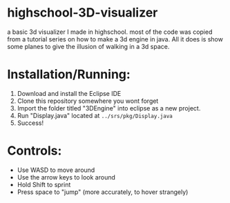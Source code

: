 # highschool-3D-visualizer
a basic 3d visualizer I made in highschool. most of the code was copied from a tutorial series on how to make a 3d engine in java. All it does is show some planes to give the illusion of walking in a 3d space.

# Installation/Running:

1. Download and install the Eclipse IDE
2. Clone this repository somewhere you wont forget
3. Import the folder titled "3DEngine" into eclipse as a new project.
4. Run "Display.java" located at ```../srs/pkg/Display.java```
5. Success!

# Controls:

- Use WASD to move around
- Use the arrow keys to look around
- Hold Shift to sprint
- Press space to "jump" (more accurately, to hover strangely)
